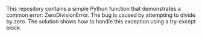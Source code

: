 This repository contains a simple Python function that demonstrates a common error: ZeroDivisionError. The bug is caused by attempting to divide by zero. The solution shows how to handle this exception using a try-except block.